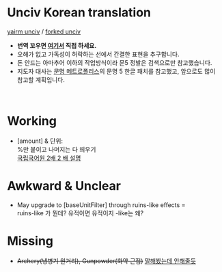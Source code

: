 # Unciv Korean translation
[yairm unciv](https://github.com/yairm210/Unciv) / [forked unciv](https://github.com/saud2410/Unciv)

- **번역 꼬우면 [여기서](https://github.com/yairm210/Unciv/blob/master/android/assets/jsons/translations/Korean.properties) 직접 하세요.**
- 오해가 없고 가독성이 허락하는 선에서 간결한 표현을 추구합니다.
- 돈 안드는 아마추어 이하의 작업방식이라 문5 정발은 검색으로만 참고했습니다.
- 지도자 대사는 [문명 메트로폴리스](https://cafe.naver.com/civilization4#)의 문명 5 한글 패치를 참고했고, 앞으로도 많이 참고할 계획입니다.
<br>

# Working

- [amount] & 단위:  
%만 붙이고 나머지는 다 띄우기  
[국립국어원 2배 2 배 설명](https://www.korean.go.kr/front/onlineQna/onlineQnaView.do?mn_id=216&qna_seq=117010)


# Awkward & Unclear

- May upgrade to [baseUnitFilter] through ruins-like effects =  
ruins-like 가 뭔데? 유적이면 유적이지 -like는 왜?

# Missing

- ~~Archery(냉병기 원거리), Gunpowder(화약 근접)~~ [말해봤는데 안해줄듯](https://github.com/yairm210/Unciv/issues/6131)
